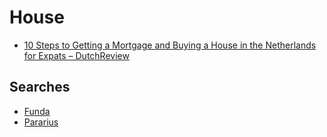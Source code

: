 # House

- [10 Steps to Getting a Mortgage and Buying a House in the Netherlands for Expats – DutchReview](https://dutchreview.com/featured/the-10-step-guide-to-buying-a-house-and-getting-a-dutch-mortgage-for-an-expat/)

## Searches

- [Funda](https://www.funda.nl/en/kaart/koop/heel-nederland/beschikbaar/150000-250000/75+woonopp/woonhuis/tuin/?zoom=14&center=51.88760284138766,4.54131295685908&id=40973343)
- [Pararius](https://www.pararius.nl/koopwoningen/nederland/200000-250000/75m2/tuin/kaart?zoom=12.13977&center=4.50069,52.06101)
